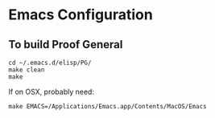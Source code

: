 # Emacs Configuration

## To build Proof General

```shell
cd ~/.emacs.d/elisp/PG/
make clean
make
```

If on OSX, probably need:

```shell
make EMACS=/Applications/Emacs.app/Contents/MacOS/Emacs
```
